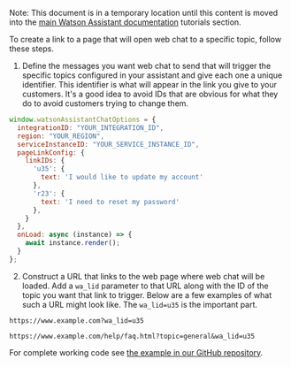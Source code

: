 Note: This document is in a temporary location until this content is moved into the [main Watson Assistant documentation](https://cloud.ibm.com/docs/watson-assistant?topic=watson-assistant-web-chat-overview) tutorials section.

To create a link to a page that will open web chat to a specific topic, follow these steps.

1. Define the messages you want web chat to send that will trigger the specific topics configured in your assistant and give each one a unique identifier. This identifier is what will appear in the link you give to your customers. It's a good idea to avoid IDs that are obvious for what they do to avoid customers trying to change them.

```javascript
window.watsonAssistantChatOptions = {
  integrationID: "YOUR_INTEGRATION_ID",
  region: "YOUR_REGION",
  serviceInstanceID: "YOUR_SERVICE_INSTANCE_ID",
  pageLinkConfig: {
    linkIDs: {
      'u35': {
        text: 'I would like to update my account'
      },
      'r23': {
        text: 'I need to reset my password'
      },
    }
  },
  onLoad: async (instance) => {
    await instance.render();
  }
};
```

2. Construct a URL that links to the web page where web chat will be loaded. Add a `wa_lid` parameter to that URL along with the ID of the topic you want that link to trigger. Below are a few examples of what such a URL might look like. The `wa_lid=u35` is the important part.

```
https://www.example.com?wa_lid=u35
```
```
https://www.example.com/help/faq.html?topic=general&wa_lid=u35
```

For complete working code see [the example in our GitHub repository](https://github.com/watson-developer-cloud/assistant-toolkit/tree/master/integrations/webchat/examples/deep-linking).